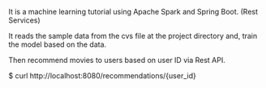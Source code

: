 It is a machine learning tutorial using Apache Spark and Spring Boot. (Rest Services)

It reads the sample data from the cvs file at the project directory and, train the model based on the data. 

Then recommend movies to users based on user ID via Rest API. 

$ curl http://localhost:8080/recommendations/{user_id}
